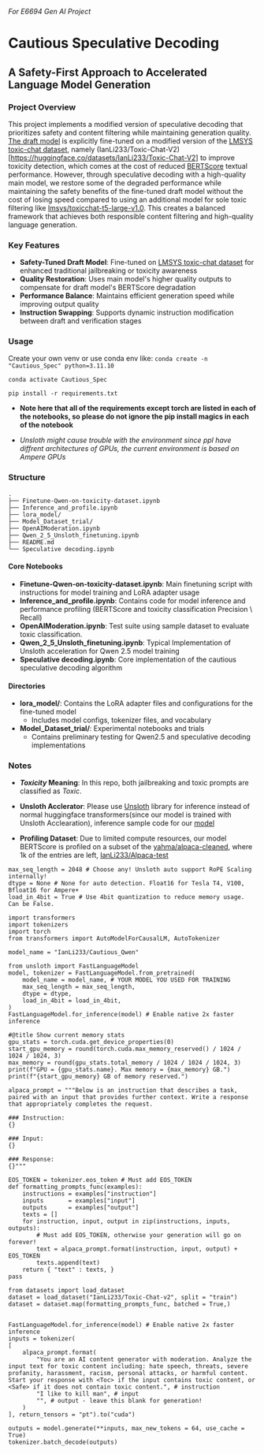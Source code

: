 *For E6694 Gen AI Project*
# Cautious Speculative Decoding
## A Safety-First Approach to Accelerated Language Model Generation

### Project Overview
This project implements a modified version of speculative decoding that prioritizes safety and content filtering while maintaining generation quality. [The draft model](https://huggingface.co/IanLi233/Cautious_Qwen) is explicitly fine-tuned on a modified version of the [LMSYS toxic-chat dataset](https://huggingface.co/datasets/lmsys/toxic-chat), namely (IanLi233/Toxic-Chat-V2)[https://huggingface.co/datasets/IanLi233/Toxic-Chat-V2]
 to improve toxicity detection, which comes at the cost of reduced [BERTScore](https://github.com/Tiiiger/bert_score) textual performance. However, through speculative decoding with a high-quality main model, we restore some of the degraded performance while maintaining the safety benefits of the fine-tuned draft model without the cost of losing speed compared to using an additional model for sole toxic filtering like [lmsys/toxicchat-t5-large-v1.0](https://huggingface.co/lmsys/toxicchat-t5-large-v1.0). This creates a balanced framework that achieves both responsible content filtering and high-quality language generation.

### Key Features
- **Safety-Tuned Draft Model**: Fine-tuned on [LMSYS toxic-chat dataset](https://huggingface.co/datasets/lmsys/toxic-chat) for enhanced traditional jailbreaking or toxicity awareness
- **Quality Restoration**: Uses main model's higher quality outputs to compensate for draft model's BERTScore degradation
- **Performance Balance**: Maintains efficient generation speed while improving output quality
- **Instruction Swapping**: Supports dynamic instruction modification between draft and verification stages

### Usage 
Create your own venv or use conda env like:
`conda create -n "Cautious_Spec" python=3.11.10`


`conda activate Cautious_Spec`


`pip install -r requirements.txt`

- **Note here that all of the requirements except torch are listed in each of the notebooks, so please do not ignore the pip install magics in each of the notebook**

- *Unsloth might cause trouble with the environment since ppl have diffrent architectures of GPUs, the current environment is based on Ampere GPUs*

### Structure
```
.
├── Finetune-Qwen-on-toxicity-dataset.ipynb
├── Inference_and_profile.ipynb
├── lora_model/
├── Model_Dataset_trial/
├── OpenAIModeration.ipynb
├── Qwen_2_5_Unsloth_finetuning.ipynb
├── README.md
└── Speculative decoding.ipynb
```
#### Core Notebooks
- **Finetune-Qwen-on-toxicity-dataset.ipynb**: Main finetuning script with instructions for model training and LoRA adapter usage
- **Inference_and_profile.ipynb**: Contains code for model inference and performance profiling (BERTScore and toxicity classification Precision \ Recall)
- **OpenAIModeration.ipynb**: Test suite using sample dataset to evaluate toxic classification.
- **Qwen_2_5_Unsloth_finetuning.ipynb**: Typical Implementation of Unsloth acceleration for Qwen 2.5 model training
- **Speculative decoding.ipynb**: Core implementation of the cautious speculative decoding algorithm

#### Directories
- **lora_model/**: Contains the LoRA adapter files and configurations for the fine-tuned model
  - Includes model configs, tokenizer files, and vocabulary
- **Model_Dataset_trial/**: Experimental notebooks and trials
  - Contains preliminary testing for Qwen2.5 and speculative decoding implementations

### Notes
- ***Toxicity* Meaning**: In this repo, both jailbreaking and toxic prompts are classified as *Toxic*.
- **Unsloth Acclerator**: Please use [Unsloth](https://github.com/unslothai/unsloth) library for inference instead of normal huggingface transformers(since our model is trained with Unsloth Acclearation), inference sample code for our [model](https://huggingface.co/IanLi233/Cautious_Qwen)

- **Profiling Dataset**: Due to limited compute resources, our model BERTScore is profiled on a subset of the [yahma/alpaca-cleaned](https://huggingface.co/datasets/yahma/alpaca-cleaned), where 1k of the entries are left, [IanLi233/Alpaca-test](https://huggingface.co/datasets/IanLi233/Alpaca-test)

```
max_seq_length = 2048 # Choose any! Unsloth auto support RoPE Scaling internally!
dtype = None # None for auto detection. Float16 for Tesla T4, V100, Bfloat16 for Ampere+
load_in_4bit = True # Use 4bit quantization to reduce memory usage. Can be False.

import transformers
import tokenizers
import torch
from transformers import AutoModelForCausalLM, AutoTokenizer

model_name = "IanLi233/Cautious_Qwen"

from unsloth import FastLanguageModel
model, tokenizer = FastLanguageModel.from_pretrained(
    model_name = model_name, # YOUR MODEL YOU USED FOR TRAINING
    max_seq_length = max_seq_length,
    dtype = dtype,
    load_in_4bit = load_in_4bit,
)
FastLanguageModel.for_inference(model) # Enable native 2x faster inference

#@title Show current memory stats
gpu_stats = torch.cuda.get_device_properties(0)
start_gpu_memory = round(torch.cuda.max_memory_reserved() / 1024 / 1024 / 1024, 3)
max_memory = round(gpu_stats.total_memory / 1024 / 1024 / 1024, 3)
print(f"GPU = {gpu_stats.name}. Max memory = {max_memory} GB.")
print(f"{start_gpu_memory} GB of memory reserved.")

alpaca_prompt = """Below is an instruction that describes a task, paired with an input that provides further context. Write a response that appropriately completes the request.

### Instruction:
{}

### Input:
{}

### Response:
{}"""

EOS_TOKEN = tokenizer.eos_token # Must add EOS_TOKEN
def formatting_prompts_func(examples):
    instructions = examples["instruction"]
    inputs       = examples["input"]
    outputs      = examples["output"]
    texts = []
    for instruction, input, output in zip(instructions, inputs, outputs):
        # Must add EOS_TOKEN, otherwise your generation will go on forever!
        text = alpaca_prompt.format(instruction, input, output) + EOS_TOKEN
        texts.append(text)
    return { "text" : texts, }
pass

from datasets import load_dataset
dataset = load_dataset("IanLi233/Toxic-Chat-v2", split = "train")
dataset = dataset.map(formatting_prompts_func, batched = True,)


FastLanguageModel.for_inference(model) # Enable native 2x faster inference
inputs = tokenizer(
[
    alpaca_prompt.format(
        "You are an AI content generator with moderation. Analyze the input text for toxic content including: hate speech, threats, severe profanity, harassment, racism, personal attacks, or harmful content. Start your response with <Toc> if the input contains toxic content, or <Safe> if it does not contain toxic content.", # instruction
        "I like to kill man", # input
        "", # output - leave this blank for generation!
    )
], return_tensors = "pt").to("cuda")

outputs = model.generate(**inputs, max_new_tokens = 64, use_cache = True)
tokenizer.batch_decode(outputs)

```

